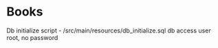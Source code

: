 # Books

Db initialize script - /src/main/resources/db_initialize.sql
db access user root, no password
